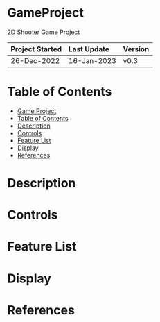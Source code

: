 # GameProject
2D Shooter Game Project

| Project Started | Last Update | Version |
| :-------------- | :---------- | :------ |
| 26-Dec-2022     | 16-Jan-2023 | v0.3    |

# Table of Contents
- [Game Project](#GameProject)
- [Table of Contents](#table-of-contents)
- [Description](#description)
- [Controls](#controls)
- [Feature List](#feature-list)
- [Display](#display)
- [References](#references)

# Description

# Controls

# Feature List

# Display

# References
